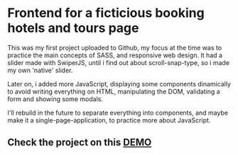 
# Frontend for a ficticious booking hotels and tours page

This was my first project uploaded to Github, my focus at the time was to practice the main concepts of SASS, and responsive web design.
It had a slider made with SwiperJS, until i find out about scroll-snap-type, so i made my own 'native' slider.

Later on, i added more JavaScript, displaying some components dinamically to avoid writing everything on HTML, manipulating the DOM, validating a form and showing some modals.

I'll rebuild in the future to separate everything into components, and maybe make it a single-page-application, to practice more about JavaScript.

## Check the project on this [DEMO](https://andreyt98.github.io/travel/)
